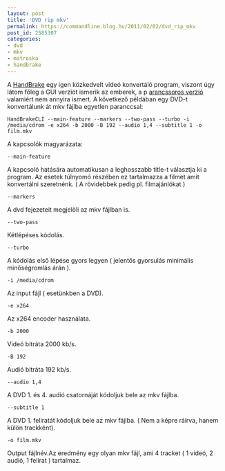 ```yaml
---
layout: post
title: 'DVD rip mkv'
permalink: https://commandline.blog.hu/2011/02/02/dvd_rip_mkv
post_id: 2585307
categories: 
- dvd
- mkv
- matroska
- handbrake
---
```


A 
[HandBrake](http://handbrake.fr/) egy igen közkedvelt videó konvertáló program, viszont úgy látom főleg a GUI verziót ismerik az emberek, a p
[arancssoros verzió](http://trac.handbrake.fr/wiki/CLIGuide) valamiért nem annyira ismert. 
A következő példában egy DVD-t konvertálunk át mkv fájlba egyetlen paranccsal: 
```
HandBrakeCLI --main-feature --markers --two-pass --turbo -i /media/cdrom -e x264 -b 2000 -B 192 --audio 1,4 --subtitle 1 -o film.mkv
``` 
A kapcsolók magyarázata: 
```
--main-feature
``` 
A kapcsoló hatására automatikusan a leghosszabb title-t választja ki a program. Az esetek túlnyomó részében ez tartalmazza a filmet amit konvertálni szeretnénk. ( A rövidebbek pedig pl. filmajánlókat ) 
```
--markers
``` 
A dvd fejezeteit megjelöli az mkv fájlban is. 
```
--two-pass
``` 
Kétlépéses kódolás. 
```
--turbo
``` 
A kódolás első lépése gyors legyen ( jelentős gyorsulás minimális minőségromlás árán ). 
```
-i /media/cdrom
``` 
Az input fájl ( esetünkben a DVD). 
```
-e x264
``` 
Az x264 encoder használata. 
```
-b 2000
``` 
Videó bitráta 2000 kb/s. 
```
-B 192
``` 
Audió bitráta 192 kb/s. 
```
--audio 1,4
``` 
A DVD 1. és 4. audió csatornáját kódoljuk bele az mkv fájlba. 
```
--subtitle 1
``` 
A DVD 1. feliratát kódoljuk bele az mkv fájlba. ( Nem a képre ráírva, hanem külön trackként). 
```
-o film.mkv
``` 
Output fájlnév.Az eredmény egy olyan mkv fájl, ami 4 tracket ( 1 videó, 2 audió, 1 felirat ) tartalmaz. 
 